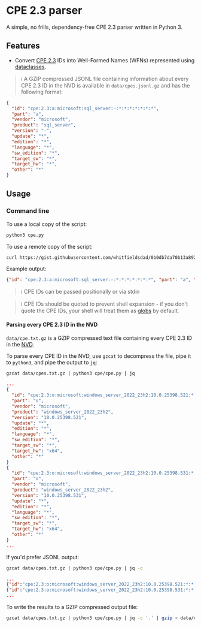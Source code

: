 # CPE 2.3 parser

A simple, no frills, dependency-free CPE 2.3 parser written in Python 3.

## Features

- Convert [CPE 2.3](https://cpe.mitre.org/specification/) IDs into Well-Formed Names (WFNs) represented using [dataclasses](https://github.com/python/cpython/blob/main/Lib/dataclasses.py).

> ℹ️ A GZIP compressed JSONL file containing information about every CPE 2.3 ID in the NVD is available in `data/cpes.jsonl.gz` and has the following format:

```json
{
  "id": "cpe:2.3:a:microsoft:sql_server:-:*:*:*:*:*:*:*",
  "part": "a",
  "vendor": "microsoft",
  "product": "sql_server",
  "version": "-",
  "update": "*",
  "edition": "*",
  "language": "*",
  "sw_edition": "*",
  "target_sw": "*",
  "target_hw": "*",
  "other": "*"
}
```

## Usage

### Command line

To use a local copy of the script:

```bash
python3 cpe.py 
```

To use a remote copy of the script:

```bash
curl https://gist.githubusercontent.com/whitfieldsdad/0b0db7da70b13a892c58e9b5acf0a7ec/raw/885d648f29d1d8240df2f374c3ea7a7fa553c65a/cpe.py | python3 - 'cpe:2.3:a:microsoft:sql_server:-:*:*:*:*:*:*:*'
```

Example output:

```json
{"id": "cpe:2.3:a:microsoft:sql_server:-:*:*:*:*:*:*:*", "part": "a", "vendor": "microsoft", "product": "sql_server", "version": "-", "update": "*", "edition": "*", "language": "*", "sw_edition": "*", "target_sw": "*", "target_hw": "*", "other": "*"}
```

> ℹ️ CPE IDs can be passed positionally or via stdin
 
> ℹ️ CPE IDs should be quoted to prevent shell expansion - if you don't quote the CPE IDs, your shell will treat them as [globs](https://en.wikipedia.org/wiki/Glob_(programming)) by default.

#### Parsing every CPE 2.3 ID in the NVD

`data/cpe.txt.gz` is a GZIP compressed text file containing every CPE 2.3 ID in the [NVD](https://nvd.nist.gov/). 

To parse every CPE ID in the NVD, use `gzcat` to decompress the file, pipe it to `python3`, and pipe the output to `jq`:

```bash
gzcat data/cpes.txt.gz | python3 cpe/cpe.py | jq
```

```json
...
{
  "id": "cpe:2.3:o:microsoft:windows_server_2022_23h2:10.0.25398.521:*:*:*:*:*:x64:*",
  "part": "o",
  "vendor": "microsoft",
  "product": "windows_server_2022_23h2",
  "version": "10.0.25398.521",
  "update": "*",
  "edition": "*",
  "language": "*",
  "sw_edition": "*",
  "target_sw": "*",
  "target_hw": "x64",
  "other": "*"
}
{
  "id": "cpe:2.3:o:microsoft:windows_server_2022_23h2:10.0.25398.531:*:*:*:*:*:x64:*",
  "part": "o",
  "vendor": "microsoft",
  "product": "windows_server_2022_23h2",
  "version": "10.0.25398.531",
  "update": "*",
  "edition": "*",
  "language": "*",
  "sw_edition": "*",
  "target_sw": "*",
  "target_hw": "x64",
  "other": "*"
}
...
```

If you'd prefer JSONL output:

```bash
gzcat data/cpes.txt.gz | python3 cpe/cpe.py | jq -c
```

```json
...
{"id":"cpe:2.3:o:microsoft:windows_server_2022_23h2:10.0.25398.521:*:*:*:*:*:x64:*","part":"o","vendor":"microsoft","product":"windows_server_2022_23h2","version":"10.0.25398.521","update":"*","edition":"*","language":"*","sw_edition":"*","target_sw":"*","target_hw":"x64","other":"*"}
{"id":"cpe:2.3:o:microsoft:windows_server_2022_23h2:10.0.25398.531:*:*:*:*:*:x64:*","part":"o","vendor":"microsoft","product":"windows_server_2022_23h2","version":"10.0.25398.531","update":"*","edition":"*","language":"*","sw_edition":"*","target_sw":"*","target_hw":"x64","other":"*"}
...
```

To write the results to a GZIP compressed output file:

```bash
gzcat data/cpes.txt.gz | python3 cpe/cpe.py | jq -c '.' | gzip > data/cpes.jsonl.gz
```
